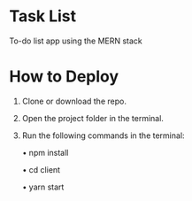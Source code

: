 #  Task List
To-do list app using the MERN stack

# How to Deploy
1. Clone or download the repo.
2. Open the project folder in the terminal.
3. Run the following commands in the terminal:

    • npm install

    • cd client

    • yarn start
